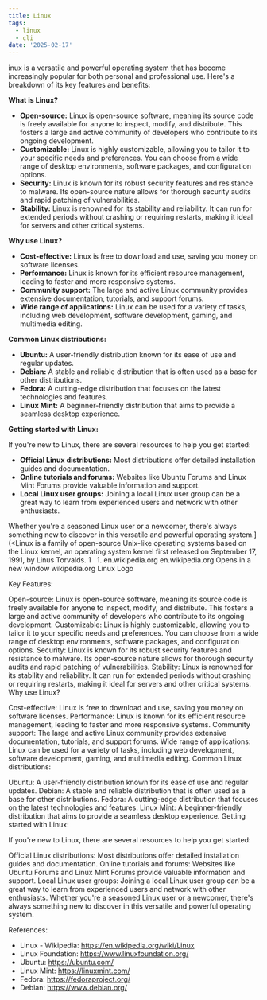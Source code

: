 ```yaml
---
title: Linux
tags:
  - linux
  - cli
date: '2025-02-17'
---
```

inux is a versatile and powerful operating system that has become increasingly popular for both personal and professional use. Here's a breakdown of its key features and benefits:

**What is Linux?**

- **Open-source:** Linux is open-source software, meaning its source code is freely available for anyone to inspect, modify, and distribute. This fosters a large and active community of developers who contribute to its ongoing development.
- **Customizable:** Linux is highly customizable, allowing you to tailor it to your specific needs and preferences. You can choose from a wide range of desktop environments, software packages, and configuration options.
- **Security:** Linux is known for its robust security features and resistance to malware. Its open-source nature allows for thorough security audits and rapid patching of vulnerabilities.
- **Stability:** Linux is renowned for its stability and reliability. It can run for extended periods without crashing or requiring restarts, making it ideal for servers and other critical systems.

**Why use Linux?**

- **Cost-effective:** Linux is free to download and use, saving you money on software licenses.
- **Performance:** Linux is known for its efficient resource management, leading to faster and more responsive systems.
- **Community support:** The large and active Linux community provides extensive documentation, tutorials, and support forums.
- **Wide range of applications:** Linux can be used for a variety of tasks, including web development, software development, gaming, and multimedia editing.

**Common Linux distributions:**

- **Ubuntu:** A user-friendly distribution known for its ease of use and regular updates.
- **Debian:** A stable and reliable distribution that is often used as a base for other distributions.
- **Fedora:** A cutting-edge distribution that focuses on the latest technologies and features.
- **Linux Mint:** A beginner-friendly distribution that aims to provide a seamless desktop experience.

**Getting started with Linux:**

If you're new to Linux, there are several resources to help you get started:

- **Official Linux distributions:** Most distributions offer detailed installation guides and documentation.
- **Online tutorials and forums:** Websites like Ubuntu Forums and Linux Mint Forums provide valuable information and support.
- **Local Linux user groups:** Joining a local Linux user group can be a great way to learn from experienced users and network with other enthusiasts.

Whether you're a seasoned Linux user or a newcomer, there's always something new to discover in this versatile and powerful operating system.](<Linux is a family of open-source Unix-like operating systems based on the Linux kernel, an operating system kernel first released on September 17, 1991, by Linus Torvalds. 1    
 1. 
en.wikipedia.org
en.wikipedia.org
Opens in a new window
wikipedia.org
Linux Logo

Key Features:

Open-source: Linux is open-source software, meaning its source code is freely available for anyone to inspect, modify, and distribute. This fosters a large and active community of developers who contribute to its ongoing development.
Customizable: Linux is highly customizable, allowing you to tailor it to your specific needs and preferences. You can choose from a wide range of desktop environments, software packages, and configuration options.
Security: Linux is known for its robust security features and resistance to malware. Its open-source nature allows for thorough security audits and rapid patching of vulnerabilities.
Stability: Linux is renowned for its stability and reliability. It can run for extended periods without crashing or requiring restarts, making it ideal for servers and other critical systems.
Why use Linux?

Cost-effective: Linux is free to download and use, saving you money on software licenses.
Performance: Linux is known for its efficient resource management, leading to faster and more responsive systems.
Community support: The large and active Linux community provides extensive documentation, tutorials, and support forums.
Wide range of applications: Linux can be used for a variety of tasks, including web development, software development, gaming, and multimedia editing.
Common Linux distributions:

Ubuntu: A user-friendly distribution known for its ease of use and regular updates.
Debian: A stable and reliable distribution that is often used as a base for other distributions.
Fedora: A cutting-edge distribution that focuses on the latest technologies and features.
Linux Mint: A beginner-friendly distribution that aims to provide a seamless desktop experience.
Getting started with Linux:

If you're new to Linux, there are several resources to help you get started:

Official Linux distributions: Most distributions offer detailed installation guides and documentation.
Online tutorials and forums: Websites like Ubuntu Forums and Linux Mint Forums provide valuable information and support.
Local Linux user groups: Joining a local Linux user group can be a great way to learn from experienced users and network with other enthusiasts.
Whether you're a seasoned Linux user or a newcomer, there's always something new to discover in this versatile and powerful operating system.

References:

- Linux - Wikipedia: https://en.wikipedia.org/wiki/Linux
- Linux Foundation: https://www.linuxfoundation.org/
- Ubuntu: https://ubuntu.com/
- Linux Mint: https://linuxmint.com/
- Fedora: https://fedoraproject.org/
- Debian: https://www.debian.org/
